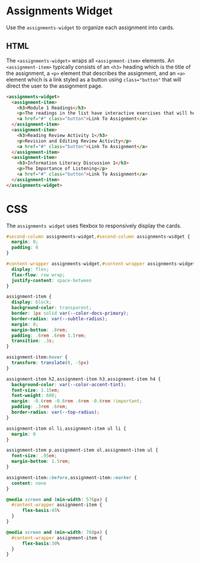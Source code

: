 # Assignments Widget

Use the `assignments-widget` to organize each assignment into cards.


## HTML 

The `<assignments-widget>` wraps all `<assignment-item>` elements. An `<assignment-item>` typically consists of an `<h3>` heading which is the title of the assignment, a `<p>` element that describes the assignment, and an `<a>` element which is a link styled as a button using `class="button"` that will direct the user to the assignment page.

```html
<assignments-widget>
  <assignment-item>
    <h3>Module 1 Readings</h3>
    <p>The readings in the list have interactive exercises that will help you determine if you are fully understanding the material.</p>
    <a href="#" class="button">Link To Assignment</a>
  </assignment-item>
  <assignment-item>
    <h3>Reading Review Activity 1</h3>
    <p>Revision and Editing Review Activity</p>
    <a href="#" class="button">Link To Assignment</a>
  </assignment-item>
  <assignment-item>
    <h3>Information Literacy Discussion 1</h3>
    <p>The Importance of Listening</p>
    <a href="#" class="button">Link To Assignment</a>
  </assignment-item>
</assignments-widget>
```


# CSS

The `assignments widget` uses flexbox to responsively display the cards.

```css
#second-column assignments-widget,#second-column assignments-widget {
  margin: 0;
  padding: 0
}

#content-wrapper assignments-widget,#content-wrapper assignments-widget {
  display: flex;
  flex-flow: row wrap;
  justify-content: space-between
}

assignment-item {
  display: block;
  background-color: transparent;
  border: 1px solid var(--color-docs-primary);
  border-radius: var(--subtle-radius);
  margin: 0;
  margin-bottom: .8rem;
  padding: .6rem .6rem 1.5rem;
  transition: .3s;
}

assignment-item:hover {
  transform: translate(0, -5px)
}

assignment-item h2,assignment-item h3,assignment-item h4 {
  background-color: var(--color-accent-tint);
  font-size: 1.15em;
  font-weight: 600;
  margin: -0.6rem -0.6rem .6rem -0.6rem !important;
  padding: .3rem .6rem;
  border-radius: var(--top-radius);
}

assignment-item ol li,assignment-item ul li {
  margin: 0
}

assignment-item p,assignment-item ol,assignment-item ul {
  font-size: .95em;
  margin-bottom: 1.5rem;
}

assignment-item::before,assignment-item::marker {
  content: none
}

@media screen and (min-width: 576px) {
  #content-wrapper assignment-item {
      flex-basis:45%
  }
}

@media screen and (min-width: 768px) {
  #content-wrapper assignment-item {
      flex-basis:30%
  }
}
```